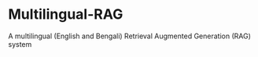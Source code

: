 # Multilingual-RAG
A multilingual (English and Bengali) Retrieval Augmented Generation (RAG) system
